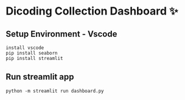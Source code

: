 # Dicoding Collection Dashboard ✨

## Setup Environment - Vscode
```
install vscode
pip install seaborn
pip install streamlit
```

## Run streamlit app
```
python -m streamlit run dashboard.py
```